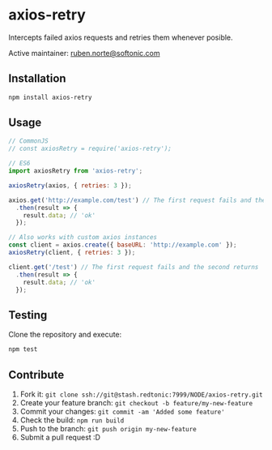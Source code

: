 # axios-retry

Intercepts failed axios requests and retries them whenever posible.

Active maintainer: [ruben.norte@softonic.com](mailto:ruben.norte@softonic.com?subject=axios-retry)

## Installation

```bash
npm install axios-retry
```

## Usage

```js
// CommonJS
// const axiosRetry = require('axios-retry');

// ES6
import axiosRetry from 'axios-retry';

axiosRetry(axios, { retries: 3 });

axios.get('http://example.com/test') // The first request fails and the second returns 'ok'
  .then(result => {
    result.data; // 'ok'
  });

// Also works with custom axios instances
const client = axios.create({ baseURL: 'http://example.com' });
axiosRetry(client, { retries: 3 });

client.get('/test') // The first request fails and the second returns 'ok'
  .then(result => {
    result.data; // 'ok'
  });
```

## Testing

Clone the repository and execute:

```bash
npm test
```

## Contribute

1. Fork it: `git clone ssh://git@stash.redtonic:7999/NODE/axios-retry.git`
2. Create your feature branch: `git checkout -b feature/my-new-feature`
3. Commit your changes: `git commit -am 'Added some feature'`
4. Check the build: `npm run build`
4. Push to the branch: `git push origin my-new-feature`
5. Submit a pull request :D
